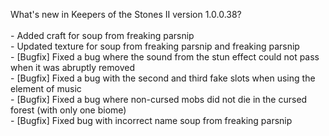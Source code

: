 What's new in Keepers of the Stones II version 1.0.0.38?<br/>
<br />- Added craft for soup from freaking parsnip
<br />- Updated texture for soup from freaking parsnip and freaking parsnip
<br />- [Bugfix] Fixed a bug where the sound from the stun effect could not pass when it was abruptly removed
<br />- [Bugfix] Fixed a bug with the second and third fake slots when using the element of music
<br />- [Bugfix] Fixed a bug where non-cursed mobs did not die in the cursed forest (with only one biome)
<br />- [Bugfix] Fixed bug with incorrect name soup from freaking parsnip